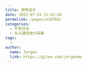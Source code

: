 ```yaml
---
title: 架构设计
date: 2022-07-24 21:43:34
permalink: /pages/e3d7b9/
categories:
  - 开发日志
  - 北斗通信电力采集
tags:
  - 
author: 
  name: Jorgen
  link: https://gitee.com/jorgenme
---
```

